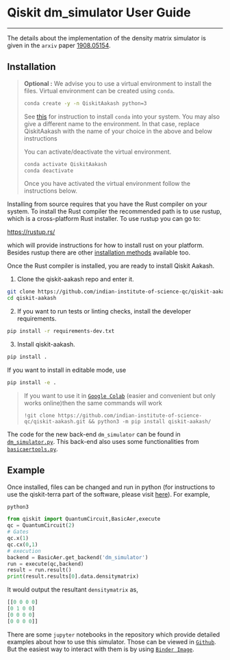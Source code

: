 # Qiskit dm_simulator User Guide
***
The details about the implementation of the density matrix simulator is given in the `arxiv` paper [1908.05154](https://arxiv.org/abs/1908.05154).
## Installation
> **Optional :** We advise you to use a virtual environment to install the files. Virtual environment can be created using `conda`.  
>
> ```bash
> conda create -y -n QiskitAakash python=3
> ```
> See [this](https://docs.conda.io/projects/conda/en/latest/user-guide/install/linux.html) for instruction to install `conda` into your system. You may also give a different name to the environment. In that case, replace QiskitAakash with the name of your choice in the above and below instructions
>
> You can activate/deactivate the virtual environment.
> ```bash
> conda activate QiskitAakash
> conda deactivate
> ```
> Once you have activated the virtual environment follow the instructions below.

Installing from source requires that you have the Rust compiler on your system. To install the Rust compiler the recommended path is to use rustup, which is a cross-platform Rust installer. To use rustup you can go to:

https://rustup.rs/

which will provide instructions for how to install rust on your platform. Besides rustup there are other [installation methods](https://forge.rust-lang.org/infra/other-installation-methods.html) available too.

Once the Rust compiler is installed, you are ready to install Qiskit Aakash.
1. Clone the qiskit-aakash repo and enter it.
```bash
git clone https://github.com/indian-institute-of-science-qc/qiskit-aakash.git
cd qiskit-aakash
```
2. If you want to run tests or linting checks, install the developer requirements.
```bash
pip install -r requirements-dev.txt
```
3. Install qiskit-aakash.
```bash
pip install .
```
If you want to install in editable mode, use 
```bash
pip install -e .
```

> If you want to use it in [`Google Colab`](https://colab.research.google.com/) (easier and convenient but only works online)then the same commands will work
> ```
> !git clone https://github.com/indian-institute-of-science-qc/qiskit-aakash.git && python3 -m pip install qiskit-aakash/
> ```

The code for the new back-end `dm_simulator` can be found in [`dm_simulator.py`](qiskit/providers/basicaer/dm_simulator.py).
This back-end also uses some functionalities from [`basicaertools.py`](qiskit/providers/basicaer/basicaertools.py).

## Example
Once installed, files can be changed and run in python (for instructions to use the qiskit-terra part of the software, please visit [here](https://github.com/Qiskit/qiskit-terra)). For example,
```bash
python3
```
```python
from qiskit import QuantumCircuit,BasicAer,execute
qc = QuantumCircuit(2)
# Gates
qc.x(1)
qc.cx(0,1)
# execution
backend = BasicAer.get_backend('dm_simulator')
run = execute(qc,backend)
result = run.result()
print(result.results[0].data.densitymatrix)
```
It would output the resultant `densitymatrix` as,
```python
[[0 0 0 0]
[0 1 0 0]
[0 0 0 0]
[0 0 0 0]]
```
There are some `jupyter` notebooks in the repository which provide detailed examples about how to use this simulator.
Those can be viewed in [`Github`](dm_simulator_user_guide/user_guide.ipynb). But the easiest way to interact with them is by using [`Binder Image`](https://mybinder.org/v2/gh/indian-institute-of-science-qc/qiskit-aakash/master?filepath=.%2Fdm_simulator_user_guide%2Fuser_guide.ipynb).
